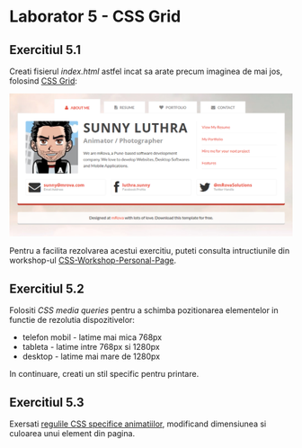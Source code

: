 # Laborator 5 - CSS Grid

## Exercitiul 5.1

Creati fisierul *index.html* astfel incat sa arate precum imaginea de mai jos, folosind [CSS Grid](https://css-tricks.com/snippets/css/complete-guide-grid/):

![Design website personal - about me](personal-website-about-me.png)

Pentru a facilita rezolvarea acestui exercitiu, puteti consulta intructiunile din workshop-ul [CSS-Workshop-Personal-Page](https://github.com/bmnicolae/CSS-Workshop-Personal-Page/tree/master/doc/exercise-1).

## Exercitiul 5.2

 Folositi *CSS media queries* pentru a schimba pozitionarea elementelor in functie de rezolutia dispozitivelor:
* telefon mobil - latime mai mica 768px
* tableta - latime intre 768px si 1280px
* desktop - latime mai mare de 1280px

In continuare, creati un stil specific pentru printare.

## Exercitiul 5.3

 Exersati [regulile CSS specifice animatiilor](https://css-tricks.com/almanac/properties/a/animation/), modificand dimensiunea si culoarea unui element din pagina.
